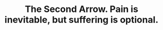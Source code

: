 ---
title: The Second Arrow. Pain is inevitable, but suffering is optional.
tags: mindfulness buddhism resilience
---